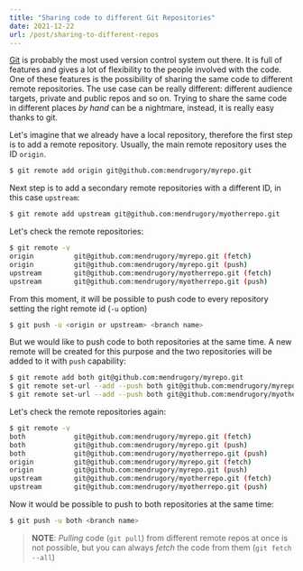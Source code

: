 ```yaml
---
title: "Sharing code to different Git Repositories"
date: 2021-12-22
url: /post/sharing-to-different-repos
---
```


[Git](https://git-scm.com/) is probably the most used version control system out there. It is full of features and gives a lot of flexibility to the people involved with the code. One of these features is the possibility of sharing the same code to different remote repositories. The use case can be really different: different audience targets, private and public repos and so on. Trying to share the same code in different places *by hand* can be a nightmare, instead, it is really easy thanks to git.

Let's imagine that we already have a local repository, therefore the first step is to add a remote repository. Usually, the main remote repository uses the ID `origin`.

```bash
$ git remote add origin git@github.com:mendrugory/myrepo.git
```

Next step is to add a secondary remote repositories with a different ID, in this case `upstream`:

```bash
$ git remote add upstream git@github.com:mendrugory/myotherrepo.git
```

Let's check the remote repositories:

```bash
$ git remote -v
origin          git@github.com:mendrugory/myrepo.git (fetch)
origin          git@github.com:mendrugory/myrepo.git (push)
upstream        git@github.com:mendrugory/myotherrepo.git (fetch)
upstream        git@github.com:mendrugory/myotherrepo.git (push)
```

From this moment, it will be possible to push code to every repository setting the right remote id (`-u` option)

```bash
$ git push -u <origin or upstream> <branch name>
```

But we would like to push code to both repositories at the same time. A new remote will be created for this purpose and the two repositories will be added to it with `push` capability:

```bash
$ git remote add both git@github.com:mendrugory/myrepo.git
$ git remote set-url --add --push both git@github.com:mendrugory/myrepo.git
$ git remote set-url --add --push both git@github.com:mendrugory/myotherrepo.git
```

Let's check the remote repositories again:

```bash
$ git remote -v
both            git@github.com:mendrugory/myrepo.git (fetch)
both            git@github.com:mendrugory/myrepo.git (push)
both            git@github.com:mendrugory/myotherrepo.git (push)
origin          git@github.com:mendrugory/myrepo.git (fetch)
origin          git@github.com:mendrugory/myrepo.git (push)
upstream        git@github.com:mendrugory/myotherrepo.git (fetch)
upstream        git@github.com:mendrugory/myotherrepo.git (push)
```

Now it would be possible to push to both repositories at the same time:

```bash
$ git push -u both <branch name>
```

>**NOTE**: *Pulling* code (`git pull`) from different remote repos at once is not possible, but you can always *fetch* the code from them (`git fetch --all`)
